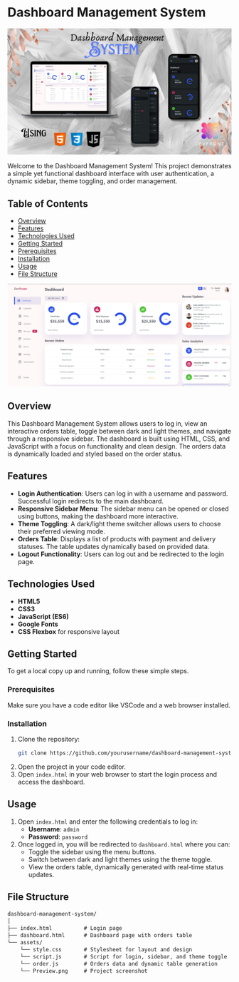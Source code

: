 # Dashboard Management System

![Dashboard Screenshot](DashboardManagement.png)

Welcome to the Dashboard Management System! This project demonstrates a simple yet functional dashboard interface with user authentication, a dynamic sidebar, theme toggling, and order management.

## Table of Contents
- [Overview](#overview)
- [Features](#features)
- [Technologies Used](#technologies-used)
- [Getting Started](#getting-started)
- [Prerequisites](#prerequisites)
- [Installation](#installation)
- [Usage](#usage)
- [File Structure](#file-structure)

![Dashboard Screenshot](dashboard.png)

## Overview

This Dashboard Management System allows users to log in, view an interactive orders table, toggle between dark and light themes, and navigate through a responsive sidebar. The dashboard is built using HTML, CSS, and JavaScript with a focus on functionality and clean design. The orders data is dynamically loaded and styled based on the order status.

## Features

- **Login Authentication**: Users can log in with a username and password. Successful login redirects to the main dashboard.
- **Responsive Sidebar Menu**: The sidebar menu can be opened or closed using buttons, making the dashboard more interactive.
- **Theme Toggling**: A dark/light theme switcher allows users to choose their preferred viewing mode.
- **Orders Table**: Displays a list of products with payment and delivery statuses. The table updates dynamically based on provided data.
- **Logout Functionality**: Users can log out and be redirected to the login page.

## Technologies Used

- **HTML5**
- **CSS3**
- **JavaScript (ES6)**
- **Google Fonts**
- **CSS Flexbox** for responsive layout

## Getting Started

To get a local copy up and running, follow these simple steps.

### Prerequisites

Make sure you have a code editor like VSCode and a web browser installed.

### Installation

1. Clone the repository:
   ```sh
   git clone https://github.com/yourusername/dashboard-management-system.git
   ```
2. Open the project in your code editor.
3. Open `index.html` in your web browser to start the login process and access the dashboard.

## Usage

1. Open `index.html` and enter the following credentials to log in:
   - **Username**: `admin`
   - **Password**: `password`
2. Once logged in, you will be redirected to `dashboard.html` where you can:
   - Toggle the sidebar using the menu buttons.
   - Switch between dark and light themes using the theme toggle.
   - View the orders table, dynamically generated with real-time status updates.

## File Structure

```plaintext
dashboard-management-system/
│
├── index.html          # Login page
├── dashboard.html      # Dashboard page with orders table
└── assets/
    └── style.css       # Stylesheet for layout and design
    └── script.js       # Script for login, sidebar, and theme toggle
    └── order.js        # Orders data and dynamic table generation
    └── Preview.png     # Project screenshot
```

